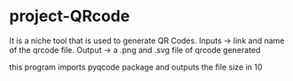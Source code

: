 # project-QRcode
 It is a niche tool that is used to generate QR Codes. 
 Inputs ->  link and name of the qrcode file. 
 Output -> a .png and .svg file of qrcode generated

this program imports pyqcode package
and outputs the file size in 10

 
